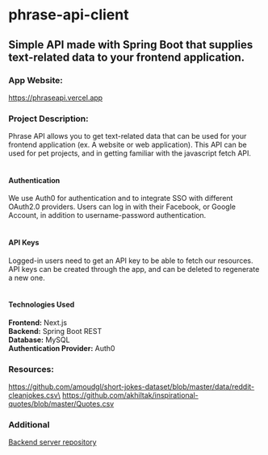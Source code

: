 # phrase-api-client

## Simple API made with Spring Boot that supplies text-related data to your frontend application.

### App Website:
https://phraseapi.vercel.app

### Project Description:
Phrase API allows you to get text-related data that can be used for your frontend application (ex. A website or 
web application). This API can be used for pet projects, and in getting familiar with the javascript fetch 
API. 
<br/>
<br/>
#### Authentication
We use Auth0 for authentication and to integrate SSO with different OAuth2.0 providers. Users can log in with 
their Facebook, or Google Account, in addition to username-password authentication.
<br/>
<br/>
#### API Keys
Logged-in users need to get an API key to be able to fetch our resources. API keys can be created through the 
app, and can be deleted to regenerate a new one.
<br/><br/>
#### Technologies Used
**Frontend:** Next.js\
**Backend:** Spring Boot REST\
**Database:** MySQL\
**Authentication Provider:** Auth0

### Resources:
https://github.com/amoudgl/short-jokes-dataset/blob/master/data/reddit-cleanjokes.csv\
https://github.com/akhiltak/inspirational-quotes/blob/master/Quotes.csv

### Additional
[Backend server repository](https://github.com/roiceee/phrase-api-server)
